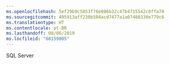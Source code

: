 ```yaml
---
ms.openlocfilehash: 5ef29b9c5853f76e086b32c47b4715542c8ffa70
ms.sourcegitcommit: 495913aff230b504acd7477a1a07488338e779c6
ms.translationtype: HT
ms.contentlocale: pt-BR
ms.lasthandoff: 08/06/2019
ms.locfileid: "68159805"
---
```

 SQL Server 